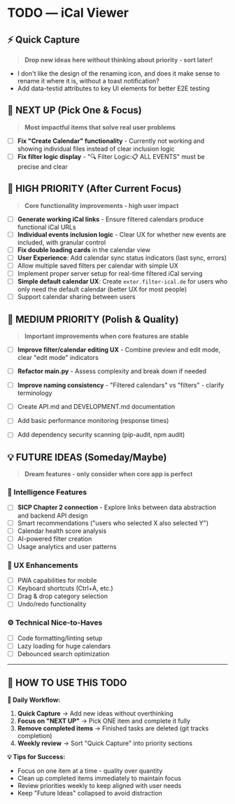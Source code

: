 # TODO — iCal Viewer

## ⚡ Quick Capture
> **Drop new ideas here without thinking about priority - sort later!**

- I don't like the design of the renaming icon, and does it make sense to rename it where it is, without a toast notification?
- Add data-testid attributes to key UI elements for better E2E testing

## 🚨 NEXT UP (Pick One & Focus)
> **Most impactful items that solve real user problems**

- [ ] **Fix "Create Calendar" functionality** - Currently not working and showing individual files instead of clear inclusion logic
- [ ] **Fix filter logic display** - "🔍 Filter Logic:📋 ALL EVENTS" must be precise and clear

## 🎯 HIGH PRIORITY (After Current Focus)
> **Core functionality improvements - high user impact**

- [ ] **Generate working iCal links** - Ensure filtered calendars produce functional iCal URLs
- [ ] **Individual events inclusion logic** - Clear UX for whether new events are included, with granular control
- [ ] **Fix double loading cards** in the calendar view  
- [ ] **User Experience**: Add calendar sync status indicators (last sync, errors)
- [ ] Allow multiple saved filters per calendar with simple UX
- [ ] Implement proper server setup for real-time filtered iCal serving
- [ ] **Simple default calendar UX**: Create `exter.filter-ical.de` for users who only need the default calendar (better UX for most people)
- [ ] Support calendar sharing between users

## 🔧 MEDIUM PRIORITY (Polish & Quality)
> **Important improvements when core features are stable**

- [ ] **Improve filter/calendar editing UX** - Combine preview and edit mode, clear "edit mode" indicators
- [ ] **Refactor main.py** - Assess complexity and break down if needed
- [ ] **Improve naming consistency** - "Filtered calendars" vs "filters" - clarify terminology
- [ ] Create API.md and DEVELOPMENT.md documentation
- [ ] Add basic performance monitoring (response times)  
- [ ] Add dependency security scanning (pip-audit, npm audit)


## 💡 FUTURE IDEAS (Someday/Maybe)
> **Dream features - only consider when core app is perfect**

### 🤖 Intelligence Features
- [ ] **SICP Chapter 2 connection** - Explore links between data abstraction and backend API design
- [ ] Smart recommendations ("users who selected X also selected Y")
- [ ] Calendar health score analysis
- [ ] AI-powered filter creation
- [ ] Usage analytics and user patterns

### 💫 UX Enhancements
- [ ] PWA capabilities for mobile
- [ ] Keyboard shortcuts (Ctrl+A, etc.)
- [ ] Drag & drop category selection
- [ ] Undo/redo functionality

### ⚙️ Technical Nice-to-Haves
- [ ] Code formatting/linting setup
- [ ] Lazy loading for huge calendars
- [ ] Debounced search optimization

---

## 📝 HOW TO USE THIS TODO

**🎯 Daily Workflow:**
1. **Quick Capture** → Add new ideas without overthinking
2. **Focus on "NEXT UP"** → Pick ONE item and complete it fully
3. **Remove completed items** → Finished tasks are deleted (git tracks completion)
4. **Weekly review** → Sort "Quick Capture" into priority sections

**💡 Tips for Success:**
- Focus on one item at a time - quality over quantity
- Clean up completed items immediately to maintain focus
- Review priorities weekly to keep aligned with user needs
- Keep "Future Ideas" collapsed to avoid distraction
